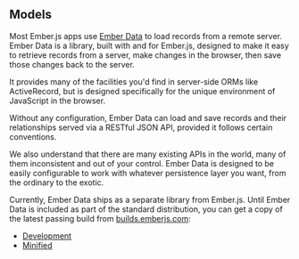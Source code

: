 ## Models

Most Ember.js apps use [Ember Data][emberdata] to load records from a
remote server. Ember Data is a library, built with and for Ember.js,
designed to make it easy to retrieve records from a server, make changes
in the browser, then save those changes back to the server.

It provides many of the facilities you'd find in server-side ORMs like
ActiveRecord, but is designed specifically for the unique environment of
JavaScript in the browser.

Without any configuration, Ember Data can load and save records and
their relationships served via a RESTful JSON API, provided it follows
certain conventions.

We also understand that there are many existing APIs in the world, many
of them inconsistent and out of your control. Ember Data is designed to
be easily configurable to work with whatever persistence layer you want,
from the ordinary to the exotic.

Currently, Ember Data ships as a separate library from Ember.js.  Until
Ember Data is included as part of the standard distribution, you can get
a copy of the latest passing build from
[builds.emberjs.com][builds]:

* [Development][development-build]
* [Minified][minified-build]

[emberdata]: https://github.com/emberjs/data
[builds]: http://builds.emberjs.com
[development-build]: http://builds.emberjs.com/latest/ember-data.js
[minified-build]: http://builds.emberjs.com/latest/ember-data.min.js
